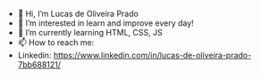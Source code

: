 - 👋 Hi, I’m Lucas de Oliveira Prado
- 👀 I’m interested in learn and improve every day!
- 🌱 I’m currently learning HTML, CSS, JS
- 📫 How to reach me: 
- Linkedin: https://www.linkedin.com/in/lucas-de-oliveira-prado-7bb688121/

<!---
lklukas007/lklukas007 is a ✨ special ✨ repository because its `README.md` (this file) appears on your GitHub profile.
You can click the Preview link to take a look at your changes.
--->

